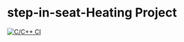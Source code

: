 # step-in-seat-Heating Project
[![C/C++ CI](https://github.com/janardhannaidu10/M2-Embedded_Project.git/actions/workflows/c-build.yml/badge.svg)](https://github.com/janardhannaidu10/M2-Embedded_Project.git/actions/workflows/c-build.yml)
